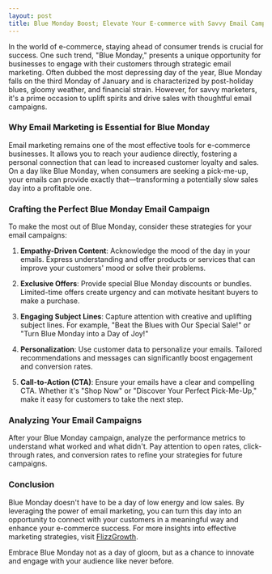 ```yaml
---
layout: post
title: Blue Monday Boost; Elevate Your E-commerce with Savvy Email Campaigns
---
```



In the world of e-commerce, staying ahead of consumer trends is crucial for success. One such trend, "Blue Monday," presents a unique opportunity for businesses to engage with their customers through strategic email marketing. Often dubbed the most depressing day of the year, Blue Monday falls on the third Monday of January and is characterized by post-holiday blues, gloomy weather, and financial strain. However, for savvy marketers, it's a prime occasion to uplift spirits and drive sales with thoughtful email campaigns.

### Why Email Marketing is Essential for Blue Monday

Email marketing remains one of the most effective tools for e-commerce businesses. It allows you to reach your audience directly, fostering a personal connection that can lead to increased customer loyalty and sales. On a day like Blue Monday, when consumers are seeking a pick-me-up, your emails can provide exactly that—transforming a potentially slow sales day into a profitable one.

### Crafting the Perfect Blue Monday Email Campaign

To make the most out of Blue Monday, consider these strategies for your email campaigns:

1. **Empathy-Driven Content**: Acknowledge the mood of the day in your emails. Express understanding and offer products or services that can improve your customers' mood or solve their problems.

2. **Exclusive Offers**: Provide special Blue Monday discounts or bundles. Limited-time offers create urgency and can motivate hesitant buyers to make a purchase.

3. **Engaging Subject Lines**: Capture attention with creative and uplifting subject lines. For example, "Beat the Blues with Our Special Sale!" or "Turn Blue Monday into a Day of Joy!"

4. **Personalization**: Use customer data to personalize your emails. Tailored recommendations and messages can significantly boost engagement and conversion rates.

5. **Call-to-Action (CTA)**: Ensure your emails have a clear and compelling CTA. Whether it's "Shop Now" or "Discover Your Perfect Pick-Me-Up," make it easy for customers to take the next step.

### Analyzing Your Email Campaigns

After your Blue Monday campaign, analyze the performance metrics to understand what worked and what didn't. Pay attention to open rates, click-through rates, and conversion rates to refine your strategies for future campaigns. 

### Conclusion

Blue Monday doesn't have to be a day of low energy and low sales. By leveraging the power of email marketing, you can turn this day into an opportunity to connect with your customers in a meaningful way and enhance your e-commerce success. For more insights into effective marketing strategies, visit [FlizzGrowth](https://flizzgrowth.com).

Embrace Blue Monday not as a day of gloom, but as a chance to innovate and engage with your audience like never before.